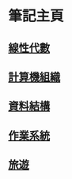 # 筆記主頁

## [線性代數](/2021/07/01/linear-algebra-home)

## [計算機組織](/2021/07/03/computer-organization-home)

## [資料結構](/2021/07/06/data-structure-home)

## [作業系統](/2021/07/07/operating-system-home)

## [旅遊](/2021/02/18/tour-home)